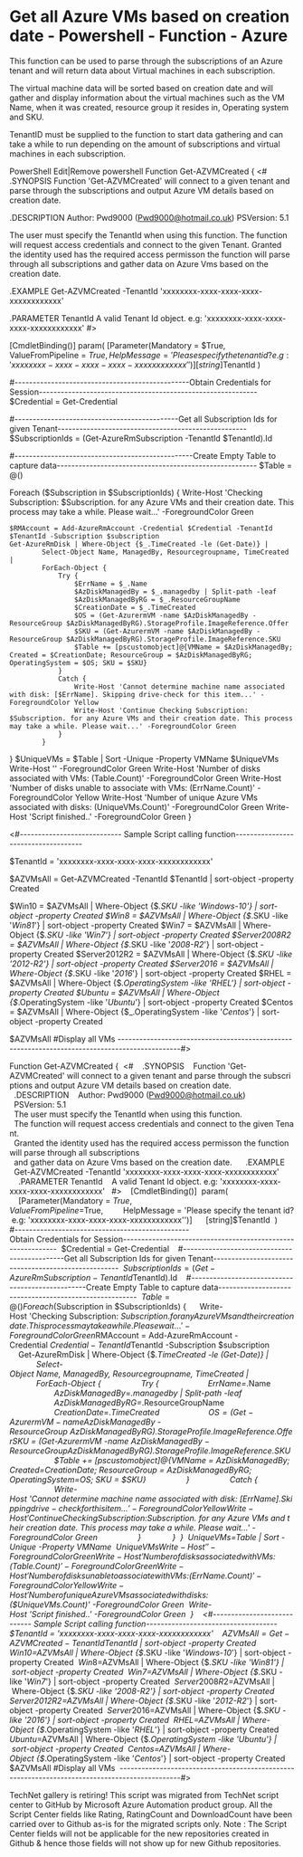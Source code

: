 ﻿Get all Azure VMs based on creation date - Powershell - Function - Azure
========================================================================

            

This function can be used to parse through the subscriptions of an Azure tenant and will return data about Virtual machines in each subscription.


The virtual machine data will be sorted based on creation date and will gather and display information about the virtual machines such as the VM Name, when it was created, resource group it resides in, Operating system and SKU.


TenantID must be supplied to the function to start data gathering and can take a while to run depending on the amount of subscriptions and virtual machines in each subscription.



PowerShell
Edit|Remove
powershell
Function Get-AZVMCreated {
<#
  .SYNOPSIS
  Function 'Get-AZVMCreated' will connect to a given tenant and parse through the subscriptions and output Azure VM details based on creation date.

  .DESCRIPTION
  Author: Pwd9000 (Pwd9000@hotmail.co.uk)
  PSVersion: 5.1

  The user must specify the TenantId when using this function.
  The function will request access credentials and connect to the given Tenant.
  Granted the identity used has the required access permisson the function will parse through all subscriptions 
  and gather data on Azure Vms based on the creation date.

  .EXAMPLE
  Get-AZVMCreated -TenantId 'xxxxxxxx-xxxx-xxxx-xxxx-xxxxxxxxxxxx'
  

  .PARAMETER TenantId
  A valid Tenant Id object. e.g: 'xxxxxxxx-xxxx-xxxx-xxxx-xxxxxxxxxxxx' <String>
#>

[CmdletBinding()]
param(
    [Parameter(Mandatory = $True,
        ValueFromPipeline = $True,        HelpMessage = 'Please specify the tenant id? e.g: 'xxxxxxxx-xxxx-xxxx-xxxx-xxxxxxxxxxxx'')]
    [string]$TenantId
)

#------------------------------------------------Obtain Credentials for Session------------------------------------------------------------
$Credential = Get-Credential

#---------------------------------------------Get all Subscription Ids for given Tenant----------------------------------------------------
$SubscriptionIds = (Get-AzureRmSubscription -TenantId $TenantId).Id

#-------------------------------------------------Create Empty Table to capture data-------------------------------------------------------
$Table = @()

Foreach ($Subscription in $SubscriptionIds) {
    Write-Host 'Checking Subscription: $Subscription. for any Azure VMs and their creation date. This process may take a while. Please wait...' -ForegroundColor Green

    $RMAccount = Add-AzureRmAccount -Credential $Credential -TenantId $TenantId -Subscription $subscription
    Get-AzureRmDisk | Where-Object {$_.TimeCreated -le (Get-Date)} |
            Select-Object Name, ManagedBy, Resourcegroupname, TimeCreated |
            ForEach-Object {
                Try {
                    $ErrName = $_.Name
                    $AzDiskManagedBy = $_.managedby | Split-path -leaf
                    $AzDiskManagedByRG = $_.ResourceGroupName
                    $CreationDate = $_.TimeCreated
                    $OS = (Get-AzurermVM -name $AzDiskManagedBy -ResourceGroup $AzDiskManagedByRG).StorageProfile.ImageReference.Offer
                    $SKU = (Get-AzurermVM -name $AzDiskManagedBy -ResourceGroup $AzDiskManagedByRG).StorageProfile.ImageReference.SKU
                    $Table += [pscustomobject]@{VMName = $AzDiskManagedBy; Created = $CreationDate; ResourceGroup = $AzDiskManagedByRG; OperatingSystem = $OS; SKU = $SKU}
                }
                Catch {
                    Write-Host 'Cannot determine machine name associated with disk: [$ErrName]. Skipping drive-check for this item...' -ForegroundColor Yellow
                    Write-Host 'Continue Checking Subscription: $Subscription. for any Azure VMs and their creation date. This process may take a while. Please wait...' -ForegroundColor Green
                }
            }
}
$UniqueVMs = $Table | Sort -Unique -Property VMName
$UniqueVMs
Write-Host '' -ForegroundColor Green
Write-Host 'Number of disks associated with VMs: $($Table.Count)' -ForegroundColor Green
Write-Host 'Number of disks unable to associate with VMs: $($ErrName.Count)' -ForegroundColor Yellow
Write-Host 'Number of unique Azure VMs associated with disks: $($UniqueVMs.Count)' -ForegroundColor Green
Write-Host 'Script finished..' -ForegroundColor Green
}

<#---------------------------- Sample Script calling function------------------------------------

$TenantId = 'xxxxxxxx-xxxx-xxxx-xxxx-xxxxxxxxxxxx'

$AZVMsAll = Get-AZVMCreated -TenantId $TenantId | sort-object -property Created

$Win10 = $AZVMsAll | Where-Object {$_.SKU -like '*Windows-10*'} | sort-object -property Created
$Win8 = $AZVMsAll | Where-Object {$_.SKU -like '*Win81*'} | sort-object -property Created
$Win7 = $AZVMsAll | Where-Object {$_.SKU -like '*Win7*'} | sort-object -property Created
$Server2008R2 = $AZVMsAll | Where-Object {$_.SKU -like '*2008-R2*'} | sort-object -property Created
$Server2012R2 = $AZVMsAll | Where-Object {$_.SKU -like '*2012-R2*'} | sort-object -property Created
$Server2016 = $AZVMsAll | Where-Object {$_.SKU -like '*2016*'} | sort-object -property Created
$RHEL = $AZVMsAll | Where-Object {$_.OperatingSystem -like '*RHEL*'} | sort-object -property Created
$Ubuntu = $AZVMsAll | Where-Object {$_.OperatingSystem -like '*Ubuntu*'} | sort-object -property Created
$Centos = $AZVMsAll | Where-Object {$_.OperatingSystem -like '*Centos*'} | sort-object -property Created

$AZVMsAll #Display all VMs
-----------------------------------------------------------------------------------------------#>




Function Get-AZVMCreated { 
<# 
  .SYNOPSIS 
  Function 'Get-AZVMCreated' will connect to a given tenant and parse through the subscriptions and output Azure VM details based on creation date. 
 
  .DESCRIPTION 
  Author: Pwd9000 (Pwd9000@hotmail.co.uk) 
  PSVersion: 5.1 
 
  The user must specify the TenantId when using this function. 
  The function will request access credentials and connect to the given Tenant. 
  Granted the identity used has the required access permisson the function will parse through all subscriptions  
  and gather data on Azure Vms based on the creation date. 
 
  .EXAMPLE 
  Get-AZVMCreated -TenantId 'xxxxxxxx-xxxx-xxxx-xxxx-xxxxxxxxxxxx' 
   
 
  .PARAMETER TenantId 
  A valid Tenant Id object. e.g: 'xxxxxxxx-xxxx-xxxx-xxxx-xxxxxxxxxxxx' <String> 
#> 
 
[CmdletBinding()] 
param( 
    [Parameter(Mandatory = $True, 
        ValueFromPipeline = $True,         HelpMessage = 'Please specify the tenant id? e.g: 'xxxxxxxx-xxxx-xxxx-xxxx-xxxxxxxxxxxx'')] 
    [string]$TenantId 
) 
 
#------------------------------------------------Obtain Credentials for Session------------------------------------------------------------ 
$Credential = Get-Credential 
 
#---------------------------------------------Get all Subscription Ids for given Tenant---------------------------------------------------- 
$SubscriptionIds = (Get-AzureRmSubscription -TenantId $TenantId).Id 
 
#-------------------------------------------------Create Empty Table to capture data------------------------------------------------------- 
$Table = @() 
 
Foreach ($Subscription in $SubscriptionIds) { 
    Write-Host 'Checking Subscription: $Subscription. for any Azure VMs and their creation date. This process may take a while. Please wait...' -ForegroundColor Green 
 
    $RMAccount = Add-AzureRmAccount -Credential $Credential -TenantId $TenantId -Subscription $subscription 
    Get-AzureRmDisk | Where-Object {$_.TimeCreated -le (Get-Date)} | 
            Select-Object Name, ManagedBy, Resourcegroupname, TimeCreated | 
            ForEach-Object { 
                Try { 
                    $ErrName = $_.Name 
                    $AzDiskManagedBy = $_.managedby | Split-path -leaf 
                    $AzDiskManagedByRG = $_.ResourceGroupName 
                    $CreationDate = $_.TimeCreated 
                    $OS = (Get-AzurermVM -name $AzDiskManagedBy -ResourceGroup $AzDiskManagedByRG).StorageProfile.ImageReference.Offer 
                    $SKU = (Get-AzurermVM -name $AzDiskManagedBy -ResourceGroup $AzDiskManagedByRG).StorageProfile.ImageReference.SKU 
                    $Table += [pscustomobject]@{VMName = $AzDiskManagedBy; Created = $CreationDate; ResourceGroup = $AzDiskManagedByRG; OperatingSystem = $OS; SKU = $SKU} 
                } 
                Catch { 
                    Write-Host 'Cannot determine machine name associated with disk: [$ErrName]. Skipping drive-check for this item...' -ForegroundColor Yellow 
                    Write-Host 'Continue Checking Subscription: $Subscription. for any Azure VMs and their creation date. This process may take a while. Please wait...' -ForegroundColor Green 
                } 
            } 
} 
$UniqueVMs = $Table | Sort -Unique -Property VMName 
$UniqueVMs 
Write-Host '' -ForegroundColor Green 
Write-Host 'Number of disks associated with VMs: $($Table.Count)' -ForegroundColor Green 
Write-Host 'Number of disks unable to associate with VMs: $($ErrName.Count)' -ForegroundColor Yellow 
Write-Host 'Number of unique Azure VMs associated with disks: $($UniqueVMs.Count)' -ForegroundColor Green 
Write-Host 'Script finished..' -ForegroundColor Green 
} 
 
<#---------------------------- Sample Script calling function------------------------------------ 
 
$TenantId = 'xxxxxxxx-xxxx-xxxx-xxxx-xxxxxxxxxxxx' 
 
$AZVMsAll = Get-AZVMCreated -TenantId $TenantId | sort-object -property Created 
 
$Win10 = $AZVMsAll | Where-Object {$_.SKU -like '*Windows-10*'} | sort-object -property Created 
$Win8 = $AZVMsAll | Where-Object {$_.SKU -like '*Win81*'} | sort-object -property Created 
$Win7 = $AZVMsAll | Where-Object {$_.SKU -like '*Win7*'} | sort-object -property Created 
$Server2008R2 = $AZVMsAll | Where-Object {$_.SKU -like '*2008-R2*'} | sort-object -property Created 
$Server2012R2 = $AZVMsAll | Where-Object {$_.SKU -like '*2012-R2*'} | sort-object -property Created 
$Server2016 = $AZVMsAll | Where-Object {$_.SKU -like '*2016*'} | sort-object -property Created 
$RHEL = $AZVMsAll | Where-Object {$_.OperatingSystem -like '*RHEL*'} | sort-object -property Created 
$Ubuntu = $AZVMsAll | Where-Object {$_.OperatingSystem -like '*Ubuntu*'} | sort-object -property Created 
$Centos = $AZVMsAll | Where-Object {$_.OperatingSystem -like '*Centos*'} | sort-object -property Created 
 
$AZVMsAll #Display all VMs 
-----------------------------------------------------------------------------------------------#> 
 
 





        
    
TechNet gallery is retiring! This script was migrated from TechNet script center to GitHub by Microsoft Azure Automation product group. All the Script Center fields like Rating, RatingCount and DownloadCount have been carried over to Github as-is for the migrated scripts only. Note : The Script Center fields will not be applicable for the new repositories created in Github & hence those fields will not show up for new Github repositories.
